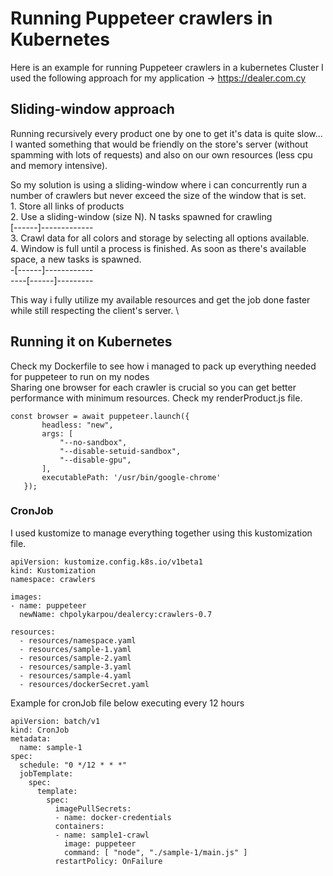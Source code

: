 # Running Puppeteer crawlers in Kubernetes
Here is an example for running Puppeteer crawlers in a kubernetes Cluster 
I used the following approach for my application -> https://dealer.com.cy

## Sliding-window approach
Running recursively every product one by one to get it's data
is quite slow... I wanted something that would be friendly 
on the store's server (without spamming with lots of requests)
and also on our own resources (less cpu and memory intensive).

So my solution is using a sliding-window where i can concurrently
run a number of crawlers but never exceed the size of the window that
is set. \
    1. Store all links of products \
    2. Use a sliding-window (size N). N tasks spawned for crawling \
        [------]------------- \
    3. Crawl data for all colors and storage by selecting
         all options available. \
    4. Window is full until a process is finished. As soon as 
        there's available space, a new tasks is spawned. \
        -[------]------------   \
        ----[------]---------   

This way i fully utilize my available resources 
and get the job done faster while still respecting 
the client's server. \

## Running it on Kubernetes
Check my Dockerfile to see how i managed to pack up everything needed for puppeteer to run on my nodes \
Sharing one browser for each crawler is crucial so you can get better performance with minimum resources. Check my renderProduct.js file.
 ```
 const browser = await puppeteer.launch({
        headless: "new",
        args: [
            "--no-sandbox",
            "--disable-setuid-sandbox",
            "--disable-gpu",
        ],
        executablePath: '/usr/bin/google-chrome'
    });
 ```

### CronJob
I used kustomize to manage everything together using this kustomization file.
```
apiVersion: kustomize.config.k8s.io/v1beta1
kind: Kustomization
namespace: crawlers

images:
- name: puppeteer
  newName: chpolykarpou/dealercy:crawlers-0.7

resources:
  - resources/namespace.yaml
  - resources/sample-1.yaml
  - resources/sample-2.yaml
  - resources/sample-3.yaml
  - resources/sample-4.yaml
  - resources/dockerSecret.yaml
```
Example for cronJob file below executing every 12 hours
```
apiVersion: batch/v1
kind: CronJob
metadata:
  name: sample-1
spec:
  schedule: "0 */12 * * *"
  jobTemplate:
    spec:
      template:
        spec:
          imagePullSecrets:
          - name: docker-credentials
          containers:
          - name: sample1-crawl
            image: puppeteer
            command: [ "node", "./sample-1/main.js" ]
          restartPolicy: OnFailure
```